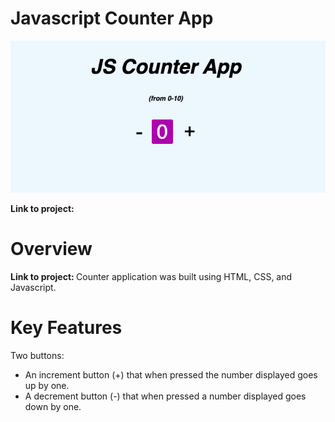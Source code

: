 # Javascript Counter App

<img src="images/Javascript Counter App.png" alt="Counter app image" title="Javascript Counter App">

<b>Link to project: </b><a href="https://ramosy1.github.io/counter/" rel="nofollow"></a>

# Overview

<b>Link to project: </b>Counter application was built using HTML, CSS, and Javascript.

# Key Features
Two buttons:
- An increment button (+) that when pressed the number displayed goes up by one.
- A decrement button (-) that when pressed a number displayed goes down by one.